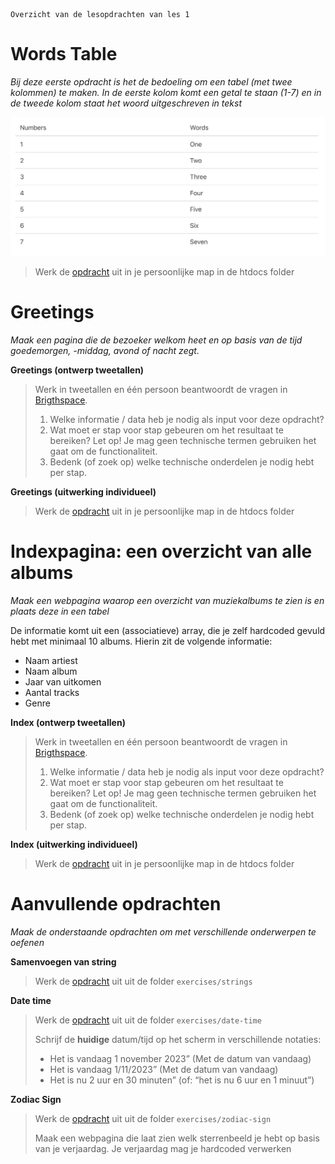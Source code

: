     Overzicht van de lesopdrachten van les 1

Words Table
===========

_Bij deze eerste opdracht is het de bedoeling om een tabel (met twee kolommen) te maken. In de eerste kolom komt een getal te staan (1-7) en in de tweede kolom staat het woord uitgeschreven in tekst_

![words table](exercises/words-table/words-table.png)

> Werk de [opdracht](exercises/words-table) uit in je persoonlijke map in de htdocs folder

Greetings
=========

_Maak een pagina die de bezoeker welkom heet en op basis van de tijd goedemorgen, -middag, avond of nacht zegt._

**Greetings (ontwerp tweetallen)**

> Werk in tweetallen en één persoon beantwoordt de vragen in [Brigthspace](https://brightspace.hr.nl/d2l/le/lessons/28859/topics/231583).
>
> 1.  Welke informatie / data heb je nodig als input voor deze opdracht?
> 2.  Wat moet er stap voor stap gebeuren om het resultaat te bereiken? Let op! Je mag geen technische termen gebruiken het gaat om de functionaliteit.
> 3.  Bedenk (of zoek op) welke technische onderdelen je nodig hebt per stap.

**Greetings (uitwerking individueel)**

> Werk de [opdracht](exercises/greetings) uit in je persoonlijke map in de htdocs folder

Indexpagina: een overzicht van alle albums
==========================================

_Maak een webpagina waarop een overzicht van muziekalbums te zien is en plaats deze in een tabel_

De informatie komt uit een (associatieve) array, die je zelf hardcoded gevuld hebt met minimaal 10 albums. Hierin zit de volgende informatie:

*   Naam artiest
*   Naam album
*   Jaar van uitkomen
*   Aantal tracks
*   Genre

**Index (ontwerp tweetallen)**

> Werk in tweetallen en één persoon beantwoordt de vragen in [Brigthspace](https://brightspace.hr.nl/d2l/le/lessons/28859/topics/236084).
>
> 1.  Welke informatie / data heb je nodig als input voor deze opdracht?
> 2.  Wat moet er stap voor stap gebeuren om het resultaat te bereiken? Let op! Je mag geen technische termen gebruiken het gaat om de functionaliteit.
> 3.  Bedenk (of zoek op) welke technische onderdelen je nodig hebt per stap.

**Index (uitwerking individueel)**

> Werk de [opdracht](start) uit in je persoonlijke map in de htdocs folder

Aanvullende opdrachten
======================

_Maak de onderstaande opdrachten om met verschillende onderwerpen te oefenen_

**Samenvoegen van string**

> Werk de [opdracht](exercises/strings) uit uit de folder `exercises/strings`

**Date time**

> Werk de [opdracht](exercises/date-time) uit uit de folder `exercises/date-time`
>
> Schrijf de **huidige** datum/tijd op het scherm in verschillende notaties:
>
> *   Het is vandaag 1 november 2023” (Met de datum van vandaag)
> *   Het is vandaag 1/11/2023” (Met de datum van vandaag)
> *   Het is nu 2 uur en 30 minuten” (of: “het is nu 6 uur en 1 minuut”)

**Zodiac Sign**

> Werk de [opdracht](exercises/zodiac-sign) uit uit de folder `exercises/zodiac-sign`
>
> Maak een webpagina die laat zien welk sterrenbeeld je hebt op basis van je verjaardag. Je verjaardag mag je hardcoded verwerken